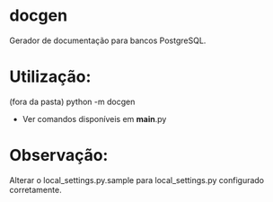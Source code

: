 docgen
======

Gerador de documentação para bancos PostgreSQL.

# Utilização:
(fora da pasta)
python -m docgen <comando>

* Ver comandos disponíveis em __main__.py


# Observação:
Alterar o local_settings.py.sample para local_settings.py configurado corretamente.
